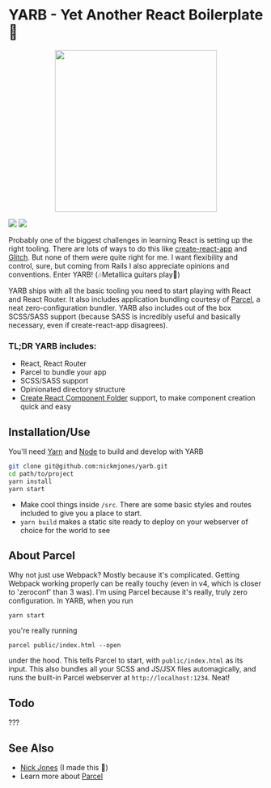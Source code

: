 # YARB - Yet Another React Boilerplate 🎉

<p align="center">
  <img src="https://user-images.githubusercontent.com/563451/62238724-90aeeb80-b3a1-11e9-9256-733adb2ee4dd.png" width="320px" height="320px">
</p>

[![](https://img.shields.io/badge/Protected_by-Hound-a873d1.svg)](https://houndci.com)
[![](https://img.shields.io/github/issues/yarbjs/yarb)](https://github.com/yarbjs/yarb/issues)

Probably one of the biggest challenges in learning React is setting up the right tooling. There are lots of ways to do this like [create-react-app](https://github.com/facebook/create-react-app) and [Glitch](https://www.glitch.com). But none of them were quite right for me. I want flexibility and control, sure, but coming from Rails I also appreciate opinions and conventions. Enter YARB! (🎶Metallica guitars play🤘)

YARB ships with all the basic tooling you need to start playing with React and React Router. It also includes application bundling courtesy of [Parcel](https://parceljs.org), a neat zero-configuration bundler. YARB also includes out of the box SCSS/SASS support (because SASS is incredibly useful and basically necessary, even if create-react-app disagrees).

### TL;DR YARB includes:
- React, React Router
- Parcel to bundle your app
- SCSS/SASS support
- Opinionated directory structure
- [Create React Component Folder](https://www.npmjs.com/package/create-react-component-folder) support, to make component creation quick and easy


## Installation/Use
You'll need [Yarn](https://github.com/yarnpkg/yarn) and [Node](https://github.com/nodejs/node) to build and develop with YARB

```bash
git clone git@github.com:nickmjones/yarb.git
cd path/to/project
yarn install
yarn start
```
- Make cool things inside `/src`. There are some basic styles and routes included to give you a place to start.
- `yarn build` makes a static site ready to deploy on your webserver of choice for the world to see

## About Parcel
Why not just use Webpack? Mostly because it's complicated. Getting Webpack working properly can be really touchy (even in v4, which is closer to 'zeroconf' than 3 was). I'm using Parcel because it's really, truly zero configuration. In YARB, when you run

`yarn start`

you're really running

`parcel public/index.html --open`

under the hood. This tells Parcel to start, with `public/index.html` as its input. This also bundles all your SCSS and JS/JSX files automagically, and runs the built-in Parcel webserver at `http://localhost:1234`. Neat!

## Todo
???

## See Also
- [Nick Jones](https://www.nickmjones.me) (I made this 👋)
- Learn more about [Parcel](https://parceljs.org)
